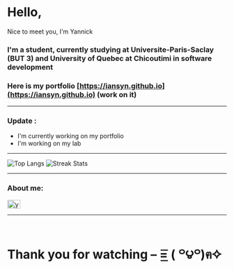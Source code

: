 # Hello,  
Nice to meet you, I'm Yannick

### I'm a student, currently studying at Universite-Paris-Saclay (BUT 3) and University of Quebec at Chicoutimi in software development

### Here is my portfolio [https://iansyn.github.io](https://iansyn.github.io) (work on it)

---

### Update :
- I'm currently working on my portfolio  
- I'm working on my lab

---

<!-- Statistique -->
<!-- ![Gif](https://wallpaperaccess.com/full/775140.gif) -->
![Top Langs](https://github-readme-stats.vercel.app/api/top-langs/?username=RevIand&theme=react&layout=compact)
![Streak Stats](http://github-readme-streak-stats.herokuapp.com?user=RevIand&theme=react&date_format=M%20j%5B%2C%20Y%5D)

---

### About me:
<a href="https://www.linkedin.com/in/yannick-han-1a38b6270/" target="blank">
  <img align="center" src="https://raw.githubusercontent.com/rahuldkjain/github-profile-readme-generator/master/src/images/icons/Social/linked-in-alt.svg" alt="yannick han" height="20" width="30">
</a>

---

<br>

# Thank you for watching – =͟͟͞͞ ( ꒪౪꒪)ฅ✧
